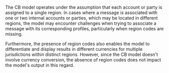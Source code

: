 The CB model operates under the assumption that each account or party is assigned to a single region. In cases where a message is associated with one or two internal accounts or parties, which may be located in different regions, the model may encounter challenges when trying to associate a message with its corresponding profiles, particularly when region codes are missing.

Furthermore, the presence of region codes also enables the model to differentiate and display results in different currencies for multiple jurisdictions within distinct regions. However, since the CB model doesn't involve currency conversion, the absence of region codes does not impact the model's output in this regard.
